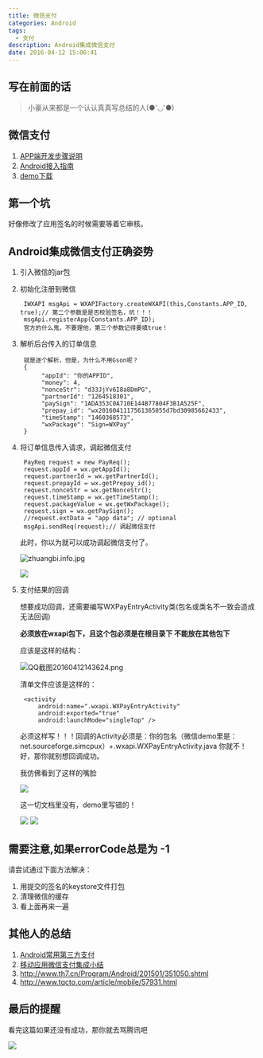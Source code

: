 ```yaml
---
title: 微信支付
categories: Android
tags:
  - 支付
description: Android集成微信支付
date: 2016-04-12 15:06:41
---
```


## 写在前面的话
> 小豪从来都是一个认认真真写总结的人(●'◡'●)

## 微信支付
1. [APP端开发步骤说明](https://pay.weixin.qq.com/wiki/doc/api/app/app.php?chapter=8_5)
2. [Android接入指南](https://open.weixin.qq.com/cgi-bin/showdocument?action=dir_list&t=resource/res_list&verify=1&id=1417751808&token=&lang=zh_CN)
3. [demo下载](https://pay.weixin.qq.com/wiki/doc/api/app/app.php?chapter=11_1#)


## 第一个坑
好像修改了应用签名的时候需要等着它审核。

## Android集成微信支付正确姿势

1. 引入微信的jar包
2. 初始化注册到微信
		
		IWXAPI msgApi = WXAPIFactory.createWXAPI(this,Constants.APP_ID, true);// 第二个参数是是否校验签名，坑！！！
		msgApi.registerApp(Constants.APP_ID);		
		官方的什么鬼，不要理他，第三个参数记得要填true！

3. 解析后台传入的订单信息
	
		就是逐个解析，但是，为什么不用Gson呢？
		{
			 "appId": "你的APPID",
			 "money": 4,
			 "nonceStr": "d33JjYv6I8a8DmPG",
			 "partnerId": "1264518301",
			 "paySign": "1ADA353C0A710E144B77804F3B1A525F",
			 "prepay_id": "wx2016041117561365055d7bd30985662433",
			 "timeStamp": "1460368573",
			 "wxPackage": "Sign=WXPay"
		}

4. 将订单信息传入请求，调起微信支付

		PayReq request = new PayReq();
        request.appId = wx.getAppId();
        request.partnerId = wx.getPartnerId();
        request.prepayId = wx.getPrepay_id();
        request.nonceStr = wx.getNonceStr();
        request.timeStamp = wx.getTimeStamp();
        request.packageValue = wx.getWxPackage();
        request.sign = wx.getPaySign();
        //request.extData = "app data"; // optional
        msgApi.sendReq(request);// 调起微信支付

	此时，你以为就可以成功调起微信支付了。

	![zhuangbi.info.jpg](https://ooo.0o0.ooo/2016/04/12/570c9b7a77ca6.jpg)
	
	![](http://7xjzdd.com1.z0.glb.clouddn.com/i/2016-04-01-72b17d1ef42c19a55558c5c5b6c7e649.jpg)

5. 支付结果的回调

	想要成功回调，还需要编写WXPayEntryActivity类(包名或类名不一致会造成无法回调)
	
	**必须放在wxapi包下，且这个包必须是在根目录下 不能放在其他包下**
	
	应该是这样的结构：

	![QQ截图20160412143624.png](https://ooo.0o0.ooo/2016/04/12/570c987ebede9.png)

	清单文件应该是这样的：
		
		<activity
            android:name=".wxapi.WXPayEntryActivity"
            android:exported="true"
            android:launchMode="singleTop" />

	必须这样写！！！回调的Activity必须是：你的包名（微信demo里是：net.sourceforge.simcpux）+.wxapi.WXPayEntryActivity.java
你就不！好，那你就别想回调成功。

	我仿佛看到了这样的嘴脸

	![](http://7xjzdd.com1.z0.glb.clouddn.com/i/2016-03-07-0dda3bb6d9de0ff7c966357b2f2bf061.jpg)

	这一切文档里没有，demo里写错的！

	![](http://7xjzdd.com1.z0.glb.clouddn.com/i/2015-12-18-ac531e0d52f36748ae00ee1f55cd0a1c.jpg)
	![](http://7xjzdd.com1.z0.glb.clouddn.com/i/2016-03-25-7ca31971292ba60aa49e85f4e9597617.jpg)

## 需要注意,如果errorCode总是为 -1
请尝试通过下面方法解决： 

1. 用提交的签名的keystore文件打包 
2. 清理微信的缓存 
3. 看上面再来一遍


## 其他人的总结
1. [Android常用第三方支付](http://www.cnblogs.com/liuyu0529/p/5358302.html)
2. [移动应用<App>微信支付集成小结](http://blog.csdn.net/janice0529/article/details/38051987)
3. http://www.th7.cn/Program/Android/201501/351050.shtml
4. http://www.tqcto.com/article/mobile/57931.html

## 最后的提醒
看完这篇如果还没有成功，那你就去骂腾讯吧

![](http://7xjzdd.com1.z0.glb.clouddn.com/i/2016-03-15-6c64503faa7552d226338dcea930c7a1.jpg)
